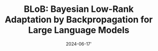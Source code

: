 ---
title: "BLoB: Bayesian Low-Rank Adaptation by Backpropagation for Large Language Models"
collection: publications
permalink: /publication/2024-06-17-blob
tldr: "We propose a Bayesian Low-Rank Adaptation framework for LLMs that continuously and jointly adjusts both the mean and covariance of LLM parameters throughout the whole fine-tuning process, which effectively alleviates the problem of LLMs' overconfidence."
date: 2024-06-17'
venue: '<i>Thirty-Eighth Annual Conference on Neural Information Processing Systems (NeurIPS),</i> 2024.'
paperurl: 'https://arxiv.org/pdf/2406.11675'
codeurl: 'https://github.com/Wang-ML-Lab/bayesian-peft'
slidesurl: 'https://nips.cc/media/neurips-2024/Slides/95507.pdf'
talkurl: 'https://nips.cc/virtual/2024/poster/95507'
img: '/images/publications/blob.png'
authors: "Yibin Wang*, <b>Haizhou Shi</b>*, Ligong Han, Dimitris Metaxas, Hao Wang"
selected: true
---